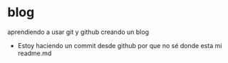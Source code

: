 # blog
aprendiendo a usar git y github creando un blog
* Estoy haciendo un commit desde github por que no sé donde esta mi readme.md 
